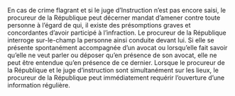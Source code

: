 En cas de crime flagrant et si le juge d’Instruction n’est pas encore saisi, le procureur de la République peut décerner mandat d’amener contre toute personne à l’égard de qui, il existe des présomptions graves et concordantes d’avoir participé à l’infraction.
Le procureur de la République interroge sur-le-champ la personne ainsi conduite devant lui. Si elle se présente spontanément accompagnée d’un avocat ou lorsqu’elle fait savoir qu’elle ne veut parler ou déposer qu’en présence de son avocat, elle ne peut être entendue qu’en présence de ce dernier.
Lorsque le procureur de la République et le juge d’instruction sont simultanément sur les lieux, le procureur de la République peut immédiatement requérir l’ouverture d’une information régulière.